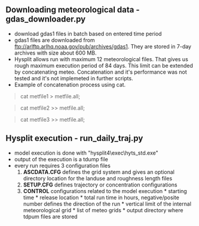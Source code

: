 ## Downloading meteorological data - gdas_downloader.py 

* download gdas1 files in batch based on entered time period
* gdas1 files are downloaded from ftp://arlftp.arlhq.noaa.gov/pub/archives/gdas1. They are stored in 7-day archives with size about 600 MB.  
* Hysplit allows run with maximum 12 meteorological files. That gives us rough maximum execution period of 84 days. This limit can be extended by concatenating meteo. Concatenation and it's performance was not tested and it's not implemeted in further scripts.
* Example of concatenation process using cat.

> cat metfile1 &gt; metfile.all;

> cat metfile2 &gt;&gt; metfile.all;

> cat metfile3 &gt;&gt; metfile.all;

## Hysplit execution - run\_daily\_traj.py

* model execution is done with "hysplit4\exec\hyts_std.exe"
* output of the execution is a tdump file
* every run requires 3 configuration files
	1. **ASCDATA.CFG** defines the grid system and gives an optional directory location for the landuse and roughness length files
	2. **SETUP.CFG** defines trajectory or concentration configurations
	3. **CONTROL** configurations related to the model execution
	  * starting time
	  * release location
	  * total run time in hours, negative/posite number defines the direction of the run
	  * vertical limit of the internal meteorological grid
	  * list of meteo grids
	  * output directory where tdpum files are stored